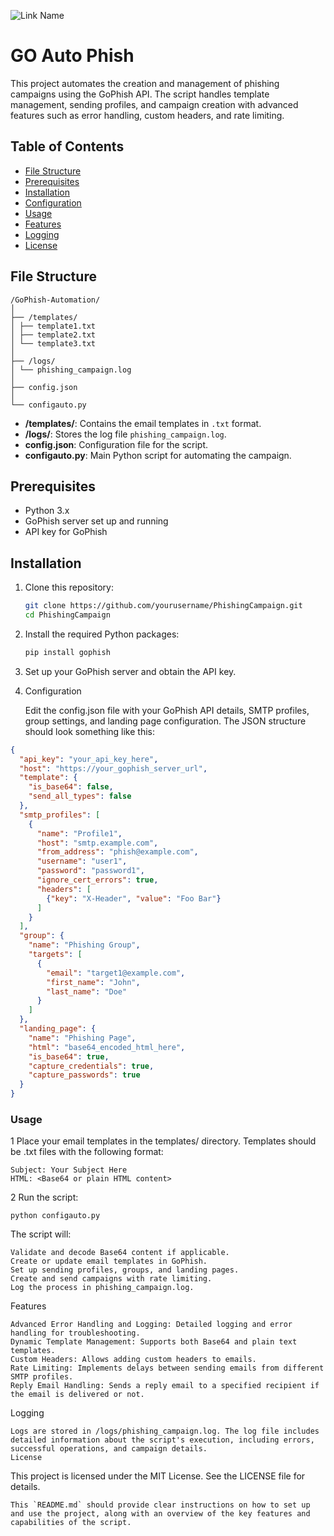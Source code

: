 ![Link Name](https://th.bing.com/th/id/OIG3.7FdWIq65gKPpyX3G6irw?w=1024&h=1024&rs=1&pid=ImgDetMain)


# GO Auto Phish

This project automates the creation and management of phishing campaigns using the GoPhish API. The script handles template management, sending profiles, and campaign creation with advanced features such as error handling, custom headers, and rate limiting.

## Table of Contents

- [File Structure](#file-structure)
- [Prerequisites](#prerequisites)
- [Installation](#installation)
- [Configuration](#configuration)
- [Usage](#usage)
- [Features](#features)
- [Logging](#logging)
- [License](#license)

## File Structure

    /GoPhish-Automation/
    │
    ├── /templates/
    │ ├── template1.txt
    │ ├── template2.txt
    │ └── template3.txt
    │
    ├── /logs/
    │ └── phishing_campaign.log
    │
    ├── config.json
    │
    └── configauto.py

- **/templates/**: Contains the email templates in `.txt` format.
- **/logs/**: Stores the log file `phishing_campaign.log`.
- **config.json**: Configuration file for the script.
- **configauto.py**: Main Python script for automating the campaign.

## Prerequisites

- Python 3.x
- GoPhish server set up and running
- API key for GoPhish

## Installation

1. Clone this repository:
   ```bash
   git clone https://github.com/yourusername/PhishingCampaign.git
   cd PhishingCampaign
   ```
2. Install the required Python packages:
   ``` bash
   pip install gophish
   ```
3. Set up your GoPhish server and obtain the API key.

4. Configuration

   Edit the config.json file with your GoPhish API details, SMTP profiles, group settings, and landing page configuration. The JSON structure should look something like this:

```json
{
  "api_key": "your_api_key_here",
  "host": "https://your_gophish_server_url",
  "template": {
    "is_base64": false,
    "send_all_types": false
  },
  "smtp_profiles": [
    {
      "name": "Profile1",
      "host": "smtp.example.com",
      "from_address": "phish@example.com",
      "username": "user1",
      "password": "password1",
      "ignore_cert_errors": true,
      "headers": [
        {"key": "X-Header", "value": "Foo Bar"}
      ]
    }
  ],
  "group": {
    "name": "Phishing Group",
    "targets": [
      {
        "email": "target1@example.com",
        "first_name": "John",
        "last_name": "Doe"
      }
    ]
  },
  "landing_page": {
    "name": "Phishing Page",
    "html": "base64_encoded_html_here",
    "is_base64": true,
    "capture_credentials": true,
    "capture_passwords": true
  }
}
```

### Usage
1 Place your email templates in the templates/ directory. Templates should be .txt files with the following format:

    Subject: Your Subject Here
    HTML: <Base64 or plain HTML content>
2 Run the script:

    python configauto.py

The script will:

    Validate and decode Base64 content if applicable.
    Create or update email templates in GoPhish.
    Set up sending profiles, groups, and landing pages.
    Create and send campaigns with rate limiting.
    Log the process in phishing_campaign.log.

Features

    Advanced Error Handling and Logging: Detailed logging and error handling for troubleshooting.
    Dynamic Template Management: Supports both Base64 and plain text templates.
    Custom Headers: Allows adding custom headers to emails.
    Rate Limiting: Implements delays between sending emails from different SMTP profiles.
    Reply Email Handling: Sends a reply email to a specified recipient if the email is delivered or not.

Logging

    Logs are stored in /logs/phishing_campaign.log. The log file includes detailed information about the script's execution, including errors, successful operations, and campaign details.
    License

This project is licensed under the MIT License. See the LICENSE file for details.

    This `README.md` should provide clear instructions on how to set up and use the project, along with an overview of the key features and capabilities of the script.

